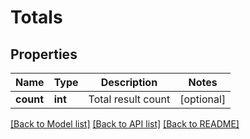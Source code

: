 # Totals

## Properties
Name | Type | Description | Notes
------------ | ------------- | ------------- | -------------
**count** | **int** | Total result count | [optional] 

[[Back to Model list]](../README.md#documentation-for-models) [[Back to API list]](../README.md#documentation-for-api-endpoints) [[Back to README]](../README.md)

